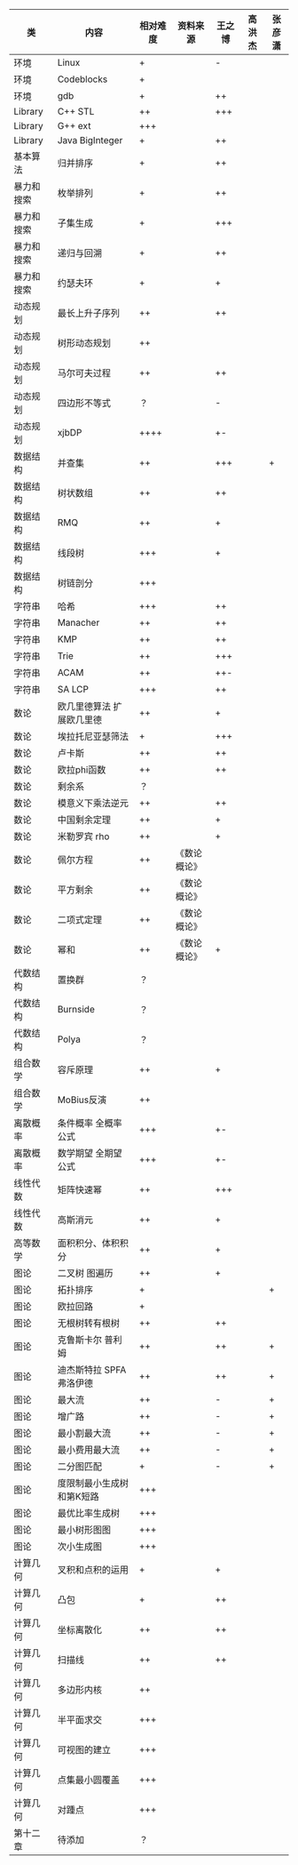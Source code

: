 类		|内容			|相对难度|资料来源	|王之博	|高洪杰	|张彦潇
----------------|-----------------------|-------|---------------|-------|-------|-------
环境		|Linux			|+	|		|-	|	|
环境		|Codeblocks		|+	|		|	|	|
环境		|gdb			|+	|		|++	|	|
Library		|C++ STL		|++	|		|+++	|	|
Library		|G++ ext		|+++	|		|	|	|
Library		|Java BigInteger	|+	|		|++	|	|
基本算法	|归并排序		|+	|		|++	|	|
暴力和搜索	|枚举排列		|+	|		|++	|	|
暴力和搜索	|子集生成		|+	|		|+++	|	|
暴力和搜索	|递归与回溯		|+	|		|++	|	|
暴力和搜索	|约瑟夫环		|+	|		|+	|	|
动态规划	|最长上升子序列		|++	|		|++	|	|
动态规划	|树形动态规划		|++	|		|	|	|
动态规划	|马尔可夫过程		|++	|		|++	|	|
动态规划	|四边形不等式		|？	|		|-	|	|
动态规划	|xjbDP			|++++	|		|+-	|	|
数据结构	|并查集			|++	|		|+++	|	|+
数据结构	|树状数组		|++	|		|++	|	|
数据结构	|RMQ			|++	|		|+	|	|
数据结构	|线段树			|+++	|		|+	|	|
数据结构	|树链剖分		|+++	|		|	|	|
字符串		|哈希			|+++	|		|++	|	|
字符串		|Manacher		|++	|		|++	|	|
字符串		|KMP			|++	|		|++	|	|
字符串		|Trie			|++	|		|+++	|	|
字符串		|ACAM			|++	|		|++-	|	|
字符串		|SA LCP			|+++	|		|++	|	|
数论		|欧几里德算法 扩展欧几里德|++	|		|+	|	|
数论		|埃拉托尼亚瑟筛法	|+	|		|+++	|	|
数论		|卢卡斯			|++	|		|++	|	|
数论		|欧拉phi函数		|++	|		|++	|	|
数论		|剩余系			|？	|		|	|	|
数论		|模意义下乘法逆元	|++	|		|++	|	|
数论		|中国剩余定理		|++	|		|+	|	|
数论		|米勒罗宾 rho		|++	|		|+	|	|
数论		|佩尔方程		|++	|《数论概论》	|	|	|
数论		|平方剩余		|++	|《数论概论》	|	|	|
数论		|二项式定理		|++	|《数论概论》	|	|	|
数论		|幂和			|++	|《数论概论》	|+	|	|
代数结构	|置换群			|？	|		|	|	|
代数结构	|Burnside		|？	|		|	|	|
代数结构	|Polya			|？	|		|	|	|
组合数学	|容斥原理		|++	|		|+	|	|
组合数学	|MoBius反演		|++	|		|	|	|
离散概率	|条件概率 全概率公式	|+++	|		|+-	|	|
离散概率	|数学期望 全期望公式	|+++	|		|+-	|	|
线性代数	|矩阵快速幂		|++	|		|+++	|	|
线性代数	|高斯消元		|++	|		|+	|	|
高等数学	|面积积分、体积积分	|++	|		|+	|	|
图论		|二叉树 图遍历		|++	|		|+	|	|
图论		|拓扑排序		|+	|		|	|	|+
图论		|欧拉回路		|+	|		|	|	|
图论		|无根树转有根树		|++	|		|++	|	|
图论		|克鲁斯卡尔 普利姆	|++	|		|++	|	|+
图论		|迪杰斯特拉 SPFA 弗洛伊德|++	|		|++	|	|+
图论		|最大流			|++	|		|-	|	|+
图论		|增广路			|++	|		|-	|	|+
图论		|最小割最大流		|++	|		|-	|	|+
图论		|最小费用最大流		|++	|		|-	|	|+
图论		|二分图匹配		|+	|		|-	|	|+
图论		|度限制最小生成树和第K短路|+++	|		|	|	|
图论		|最优比率生成树		|+++	|		|	|	|
图论		|最小树形图图		|+++	|		|	|	|
图论		|次小生成图		|+++	|		|	|	|
计算几何	|叉积和点积的运用	|+	|		|+	|	|
计算几何	|凸包			|+	|		|++	|	|
计算几何	|坐标离散化		|++	|		|++	|	|
计算几何	|扫描线			|++	|		|++	|	|
计算几何	|多边形内核		|++	|		|	|	|
计算几何	|半平面求交		|+++	|		|	|	|
计算几何	|可视图的建立		|+++	|		|	|	|
计算几何	|点集最小圆覆盖		|+++	|		|	|	|
计算几何	|对踵点			|+++	|		|	|	|
第十二章	|待添加			|？	|		|	|	|
